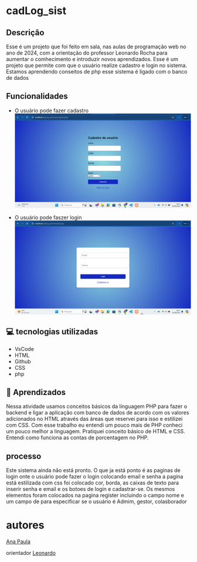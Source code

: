 # cadLog_sist

## Descrição
 
 Esse é um projeto que foi feito em sala, nas aulas de programação web no ano de 2024, com a orientação do professor Leonardo Rocha para aumentar o comhecimento e introduzir novos aprendizados. Esse é um projeto que permite com que o usuário realize  cadastro e login no sistema. Estamos aprendendo conseitos de php esse sistema é ligado com o banco de dados
 
 
 
## Funcionalidades
 * O usuário pode fazer cadastro
 ![img](img/telacad.png)

 * O usuário pode faszer login
 ![img](img/telalog.png)

 
## 💻 tecnologias utilizadas
 
* VsCode
 * HTML
 * Github
 * CSS
* php
 
## 📄 Aprendizados
Nessa atividade usamos conceitos básicos da linguagem PHP para fazer o backend e ligar a aplicação com banco de dados de acordo com os valores adicionados no HTML através das áreas que reservei para isso e estilizei com CSS.
  Com esse trabalho eu entendi um pouco mais de PHP conheci um pouco melhor a linguagem.
Pratiquei conceito básico de HTML e CSS.
Entendi como funciona as contas de porcentagem no PHP.
 
 ## processo
 Este sistema ainda não está pronto. O que ja está ponto é as paginas de login onte o usuário pode fazer o login colocando  email e senha a pagina está estilizada com css foi colocado cor, borda, as caixas de texto para inserir senha e email e os botoes de login e cadastrar-se. Os mesmos elementos foram colocados na pagina register incluindo o campo nome e um campo de para especificar se o usuário é Admim, gestor, colasborador


 
 
 
# autores
 
[Ana Paula](https://github.com/anapaulacd)
 
orientador [Leonardo](https://github.com/LeonardoRochaMarista)
